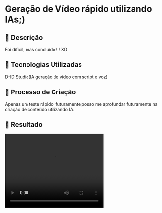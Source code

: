 # Geração de Vídeo rápido utilizando IAs;)

## 📒 Descrição
Foi díficil, mas concluído !!! XD

## 🤖 Tecnologias Utilizadas
D-ID Studio(IA geração de vídeo com script e voz)

## 🧐 Processo de Criação
Apenas um teste rápido, futuramente posso me aprofundar futuramente na criação de conteúdo utilizando IA.

## 🚀 Resultado
<video src="curso_dio.mp4" width="320" height="240" controls></video>